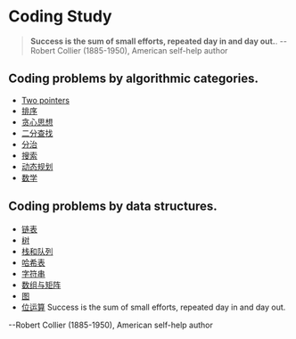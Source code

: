 # Coding Study

>**Success is the sum of small efforts, repeated day in and day out.**.
>--Robert Collier (1885-1950), American self-help author

## Coding problems by algorithmic categories.

- [Two pointers](two-pointers/README.md)
- [排序](Leetcode%20题解%20-%20排序.md)
- [贪心思想](Leetcode%20题解%20-%20贪心思想.md)
- [二分查找](Leetcode%20题解%20-%20二分查找.md)
- [分治](Leetcode%20题解%20-%20分治.md)
- [搜索](Leetcode%20题解%20-%20搜索.md)
- [动态规划](Leetcode%20题解%20-%20动态规划.md)
- [数学](Leetcode%20题解%20-%20数学.md)

## Coding problems by data structures.

- [链表](Leetcode%20题解%20-%20链表.md)
- [树](Leetcode%20题解%20-%20树.md)
- [栈和队列](Leetcode%20题解%20-%20栈和队列.md)
- [哈希表](Leetcode%20题解%20-%20哈希表.md)
- [字符串](Leetcode%20题解%20-%20字符串.md)
- [数组与矩阵](Leetcode%20题解%20-%20数组与矩阵.md)
- [图](Leetcode%20题解%20-%20图.md)
- [位运算](Leetcode%20题解%20-%20位运算.md)
Success is the sum of small efforts, repeated day in and day out.

--Robert Collier (1885-1950), American self-help author
